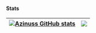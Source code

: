 #### Stats
| <a href="https://github.com/anuraghazra/github-readme-stats"><img align="center" src="https://github-readme-stats.vercel.app/api?username=Azinuss&show_icons=true&theme=cobalt&hide_border=true" alt="Azinuss GitHub stats" /></a> | <a href="https://github.com/anuraghazra/github-readme-stats"><img align="center" src="https://github-readme-stats.vercel.app/api/top-langs/?username=AlexMorgan3817&theme=radical&hide_border=true" /></a> |
| ------------- | ------------- |

